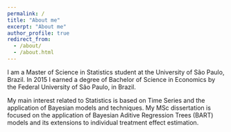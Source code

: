 ```yaml
---
permalink: /
title: "About me"
excerpt: "About me"
author_profile: true
redirect_from: 
  - /about/
  - /about.html
---
```


I am a Master of Science in Statistics student at the University of São Paulo, Brazil. In 2015 I earned a degree of Bachelor of Science in Economics by the Federal University of São Paulo, in Brazil. 

My main interest related to Statistics is based on Time Series and the application of Bayesian models and techniques. My MSc dissertation is focused on the application of Bayesian Aditive Regression Trees (BART) models and its extensions to individual treatment effect estimation.
